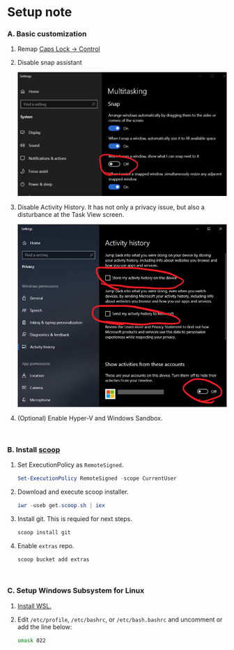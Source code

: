 Setup note
========
### A. Basic customization
1.  Remap [Caps Lock → Control](https://gist.github.com/simnalamburt/90965dcb09cec6b82320/raw/58a9f61143273d5226be352d2c29ecf738e5bffd/capslock-to-control.reg)

1.  Disable snap assistant

    <img width=500 src="https://raw.githubusercontent.com/simnalamburt/i/master/.dotfiles/disable-snap-assist.png">

1.  Disable Activity History. It has not only a privacy issue, but also a disturbance at the Task View screen.

    <img width=500 src="https://raw.githubusercontent.com/simnalamburt/i/master/.dotfiles/disable-activity-history.png">

1.  (Optional) Enable Hyper-V and Windows Sandbox.

<br>

### B. Install [scoop](https://scoop.sh/)
1.  Set ExecutionPolicy as `RemoteSigned`.

    ```powershell
    Set-ExecutionPolicy RemoteSigned -scope CurrentUser
    ```

1.  Download and execute scoop installer.

    ```powershell
    iwr -useb get.scoop.sh | iex
    ```

1.  Install git. This is requied for next steps.

    ```powershell
    scoop install git
    ```

1.  Enable `extras` repo.

    ```powershell
    scoop bucket add extras
    ```

<br>

### C. Setup Windows Subsystem for Linux
1.  [Install WSL.](https://docs.microsoft.com/en-us/windows/wsl/install-win10)

1.  Edit `/etc/profile`, `/etc/bashrc`, or `/etc/bash.bashrc` and uncomment or add the line below:

    ```bash
    umask 022
    ```
